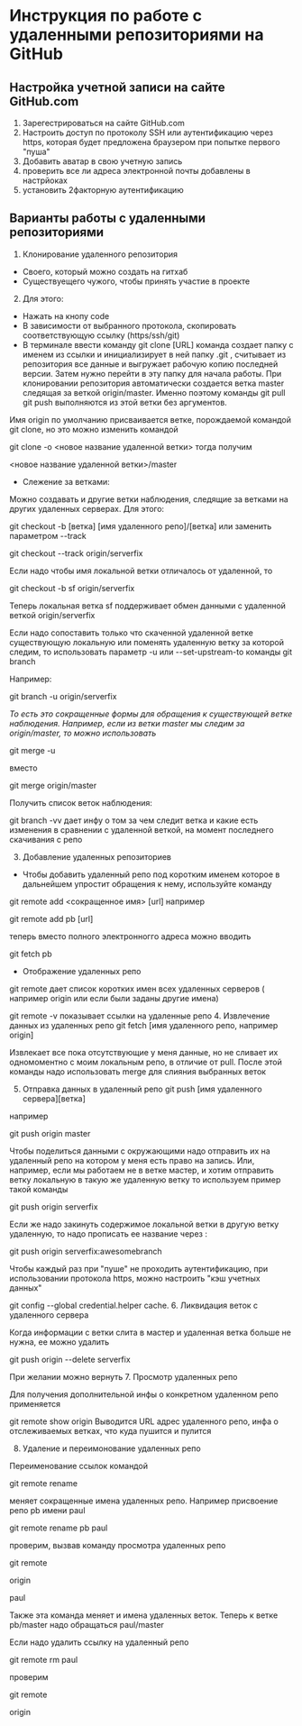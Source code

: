 # Инструкция по работе с удаленными репозиториями на GitHub
## Настройка учетной записи на сайте GitHub.com

1. Зарегестрироваться на сайте GitHub.com
2. Настроить доступ по протоколу SSH или аутентификацию через https, которая будет предложена браузером при попытке первого "пуша" 
3. Добавить аватар в свою учетную запись
4. проверить все ли адреса электронной почты добавлены в настрйоках
5. установить 2факторную аутентификацию
## Варианты работы с удаленными репозиториями
1. Клонирование удаленного репозитория 
* Своего, который можно создать на гитхаб 
* Существуещего чужого, чтобы принять участие в проекте
2. Для этого: 
* Нажать на кнопу code 
* В зависимости от выбранного протокола, скопировать соответствующую ссылку (https/ssh/git) 
* В терминале ввести команду git clone [URL] команда создает папку с именем из ссылки и инициализирует в ней папку .git , считывает из репозитория все данные и выгружает рабочую копию последней версии. Затем нужно перейти в эту папку для начала работы. При клонировании репозитория автоматически создается ветка master следящая за веткой  origin/master. Именно поэтому команды git pull git push выполняются из этой ветки без аргументов. 

Имя origin по умолчанию присваивается ветке, порождаемой командой git clone, но  это можно изменить командой 

git clone -o <новое название удаленной ветки> тогда получим

<новое название удаленной ветки>/master
* Слежение за ветками: 

Можно создавать и другие ветки наблюдения, следящие за ветками на других удаленных серверах. Для этого: 

git checkout -b [ветка] [имя удаленного репо]/[ветка]  или заменить параметром  --track

git checkout --track origin/serverfix

Если надо чтобы имя локальной ветки отличалось от удаленной, то

git checkout -b sf origin/serverfix

Теперь локальная ветка sf поддерживает обмен данными с удаленной веткой origin/serverfix

Если надо сопоставить только что скаченной удаленной ветке существующую локальную или поменять удаленную ветку за которой следим, то использовать параметр -u или --set-upstream-to команды  git branch

Например:

git branch -u origin/serverfix

_То есть это сокращенные формы для обращения к существующей ветке наблюдения. Например, если из ветки master мы следим за  origin/master, то можно использовать_

 git merge -u 
 
  вместо 
  
  git merge origin/master

  Получить список веток наблюдения:

  git branch -vv дает инфу о том за чем следит ветка и какие есть изменения в сравнении с удаленной веткой, на момент последнего скачивания с репо

  3. Добавление удаленных репозиториев 
  * Чтобы добавить удаленный репо под коротким именем которое в дальнейшем упростит обращения к нему, используйте команду

  git remote add <сокращенное имя> [url] например

   git remote add pb [url]

теперь вместо полного электронногго адреса можно вводить 

git fetch pb 

* Отображение удаленных репо

git remote  дает список коротких имен всех удаленных серверов ( например origin или если были заданы другие имена)

git remote -v показывает ссылки на удаленные репо 
4. Извлечение данных из удаленных репо
git fetch [имя удаленного репо, например origin]

Извлекает все пока отсутствующие у меня данные, но не сливает их одномоментно с моим локальным репо, в отличие от pull. После этой команды надо использовать  merge для слияния выбранных веток

5. Отправка данных в удаленный репо 
git push [имя удаленного сервера][ветка]

например 

git push origin master 

Чтобы поделиться данными с окружающими надо отправить их на удаленный репо на котором у меня есть право на запись. Или, например, если мы работаем не в ветке мастер, и хотим отправить ветку локальную в такую же удаленную ветку то используем пример такой команды

git push origin serverfix

Если же надо закинуть содержимое локальной ветки в другую ветку удаленную, то надо прописать ее название через :

git push origin serverfix:awesomebranch

Чтобы каждый раз при "пуше" не проходить аутентификацию, при использовании протокола https, можно настроить "кэш учетных данных" 

git config --global credential.helper cache.
6. Ликвидация веток с удаленного сервера

Когда информации с ветки слита в мастер и удаленная ветка больше не нужна, ее можно удалить 

git push origin --delete serverfix

При желании можно вернуть
7. Просмотр удаленных репо

Для получения дополнительной инфы о конкретном удаленном репо применяется

git remote show origin
 Выводится URL адрес удаленного репо, инфа о отслеживаемых ветках, что куда пушится и пулится

 8. Удаление и переимонование удаленных репо

 Переименование ссылок командой 

 git remote rename

 меняет сокращенные имена удаленных репо. Например присвоение репо pb  имени paul

 git remote rename pb paul

 проверим, вызвав команду просмотра удаленных репо

 git remote

 origin

 paul 

 Также эта команда меняет и имена удаленных веток. Теперь к ветке pb/master надо обращаться paul/master

 Если надо удалить ссылку на удаленный репо

 git remote rm paul

 проверим

 git remote

 origin




  
